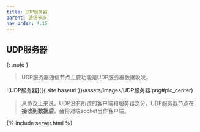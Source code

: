 ```yaml
---
title: UDP服务器
parent: 通信节点
nav_order: 4.15
---
```


## UDP服务器

{: .note }
> UDP服务器通信节点主要功能是UDP服务器数据收发。

![UDP服务器]({{ site.baseurl }}/assets/images/UDP服务器.png#pic_center)

> 从协议上来说，UDP没有所谓的客户端和服务器之分，UDP服务器节点在**接收到数据后**，会将对端socket当作客户端。

{% include server.html %}
